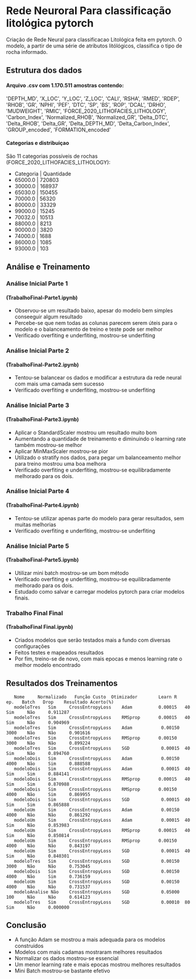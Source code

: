 # Rede Neuroral Para classificação litológica pytorch

Criação de Rede Neural para classificacao Litológica feita em pytorch. O modelo, a partir de uma série de atributos litólógicos, classifica o tipo de rocha informado.

## Estrutura dos dados

#### Arquivo .csv  com 1.170.511 amostras contendo:
'DEPTH_MD', 'X_LOC', 'Y_LOC', 'Z_LOC', 'CALI', 'RSHA', 'RMED', 'RDEP',
       'RHOB', 'GR', 'NPHI', 'PEF', 'DTC', 'SP', 'BS', 'ROP', 'DCAL', 'DRHO',
       'MUDWEIGHT', 'RMIC', 'FORCE_2020_LITHOFACIES_LITHOLOGY', 'Carbon_Index',
       'Normalized_RHOB', 'Normalized_GR', 'Delta_DTC', 'Delta_RHOB',
       'Delta_GR', 'Delta_DEPTH_MD', 'Delta_Carbon_Index', 'GROUP_encoded',
       'FORMATION_encoded'
       
#### Categorias e distribuiçao
São 11 categorias possíveis de rochas (FORCE_2020_LITHOFACIES_LITHOLOGY):

* Categoria | Quantidade
* 65000.0   | 720803
* 30000.0   | 168937
* 65030.0   | 150455
* 70000.0   |  56320
* 80000.0   |  33329
* 99000.0   |  15245
* 70032.0   |  10513
* 88000.0   |   8213
* 90000.0   |   3820
* 74000.0   |   1688
* 86000.0   |   1085
* 93000.0   |    103
 

## Análise e Treinamento

### Análise Inicial Parte 1 
#### (TrabalhoFinal-Parte1.ipynb)

 * Observou-se um resultado baixo, apesar do modelo bem simples conseeguir algum resultado
 * Percebe-se que nem todas as colunas parecem serem úteis para o modelo e o balanceamento de treino e teste pode ser melhor
 * Verificado overfiting e underfiting, mostrou-se underfiting

### Análise Inicial Parte 2
#### (TrabalhoFinal-Parte2.ipynb)

* Tentou-se balancear os dados e modificar a estrutura da rede neural com mais uma camada sem sucesso
* Verificado overfiting e underfiting, mostrou-se underfiting

### Análise Inicial Parte 3
#### (TrabalhoFinal-Parte3.ipynb)

* Aplicar o StandardScaler mostrou um resultado muito bom
* Aumentando a quantidade de treinamento e diminuindo o learning rate também mostrou-se melhor
* Aplicar MinMaxScaler mostrou-se pior
* Utilizado o stratify nos dados, para pegar um balanceamento melhor para treino mostrou uma boa melhora
* Verificado overfiting e underfiting, mostrou-se equilibradamente melhorado para os dois.

### Análise Inicial Parte 4
#### (TrabalhoFinal-Parte4.ipynb)

* Tentou-se utilizar apenas parte do modelo para gerar resultados, sem muitas melhorias
* Verificado overfiting e underfiting, mostrou-se underfiting

### Análise Inicial Parte 5
#### (TrabalhoFinal-Parte5.ipynb)

* Utilizar mini batch mostrou-se um bom método
* Verificado overfiting e underfiting, mostrou-se equilibradamente melhorado para os dois.
* Estudado como salvar e carregar modelos pytorch para criar modelos finais.

### Trabalho Final Final
#### (TrabalhoFinal Final.ipynb)

* Criados modelos que serão testados mais a fundo com diversas configurações
* Feitos testes e mapeados resultados
* Por fim, treino-se de novo, com mais epocas e menos learning rate o melhor modelo encontrado

## Resultados dos Treinamentos

       Nome 	Normalizado   Função Custo  Otimizador        Learn R     ep. 	Batch 	Drop 	Resultado Acerto(%)
       modeloTres 	Sim 	CrossEntropyLoss 	Adam          0.00015 	40 	Sim 	Não 	0.911287
       modeloTres 	Sim 	CrossEntropyLoss 	RMSprop       0.00015 	40 	Sim 	Não 	0.904969
       modeloTres 	Sim 	CrossEntropyLoss 	Adam 	       0.00150 	3000 	Não 	Não 	0.901616
       modeloTres 	Sim 	CrossEntropyLoss 	RMSprop       0.00150 	3000 	Não 	Não 	0.899224
       modeloTres 	Sim 	CrossEntropyLoss 	SGD 	       0.00015 	40 	Sim 	Não 	0.894760
       modeloDois 	Sim 	CrossEntropyLoss 	Adam 	       0.00150 	4000 	Não 	Sim 	0.888588
       modeloDois 	Sim 	CrossEntropyLoss 	Adam 	       0.00015 	40 	Sim 	Sim 	0.884141
       modeloDois 	Sim 	CrossEntropyLoss 	RMSprop       0.00015 	40 	Sim 	Sim 	0.870988
       modeloDois 	Sim 	CrossEntropyLoss 	RMSprop       0.00150 	4000 	Não 	Sim 	0.869955
       modeloDois 	Sim 	CrossEntropyLoss 	SGD 	       0.00015 	40 	Sim 	Sim 	0.865888
       modeloUm 	Sim 	CrossEntropyLoss 	Adam 	       0.00150 	4000 	Não 	Não 	0.861292
       modeloUm 	Sim 	CrossEntropyLoss 	Adam 	       0.00015 	40 	Sim 	Não 	0.853983
       modeloUm 	Sim 	CrossEntropyLoss 	RMSprop       0.00015 	40 	Sim 	Não 	0.850814
       modeloUm 	Sim 	CrossEntropyLoss 	RMSprop       0.00150 	4000 	Não 	Não 	0.843197
       modeloUm 	Sim 	CrossEntropyLoss 	SGD 	       0.00015 	40 	Sim 	Não 	0.840301
       modeloTres 	Sim 	CrossEntropyLoss 	SGD 	       0.00150 	3000 	Não 	Não 	0.753045
       modeloDois 	Sim 	CrossEntropyLoss 	SGD 	       0.00150 	4000 	Não 	Sim 	0.736159
       modeloUm 	Sim 	CrossEntropyLoss 	SGD 	       0.00150 	4000 	Não 	Não 	0.731537
       modeloAnalise Não 	CrossEntropyLoss 	SGD 	       0.05000 	100 	Não 	Não 	0.614123
       modeloTres 	Sim 	CrossEntropyLoss 	SGD 	       0.00010 	80 	Sim 	Não 	0.000000
       
## Conclusão

* A função Adam se mostrou a mais adequada para os modelos construidos
* Modelos com mais cadamas mostraram melhores resultados
* Normalizar os dados mostrou-se essencial
* Um menor learning rate e mais epocas mostrou melhores resultados
* Mini Batch mostrou-se bastante efetivo
